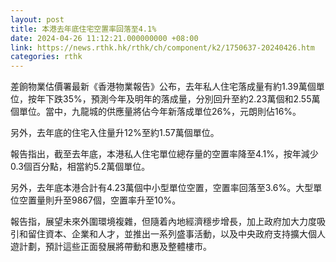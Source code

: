 ```yaml
---
layout: post
title: 本港去年底住宅空置率回落至4.1%
date: 2024-04-26 11:12:21.000000000 +08:00
link: https://news.rthk.hk/rthk/ch/component/k2/1750637-20240426.htm
categories: rthk
---
```


差餉物業估價署最新《香港物業報告》公布，去年私人住宅落成量有約1.39萬個單位，按年下跌35%，預測今年及明年的落成量，分別回升至約2.23萬個和2.55萬個單位。當中，九龍城的供應量將佔今年新落成單位26%，元朗則佔16%。

另外，去年底的住宅入住量升12%至約1.57萬個單位。

報告指出，截至去年底，本港私人住宅單位總存量的空置率降至4.1%，按年減少0.3個百分點，相當約5.2萬個單位。

另外，去年底本港合計有4.23萬個中小型單位空置，空置率回落至3.6%。大型單位空置量則升至9867個，空置率升至10%。

報告指，展望未來外圍環境複雜，但隨着內地經濟穩步增長，加上政府加大力度吸引和留住資本、企業和人才，並推出一系列盛事活動，以及中央政府支持擴大個人遊計劃，預計這些正面發展將帶動和惠及整體樓市。
